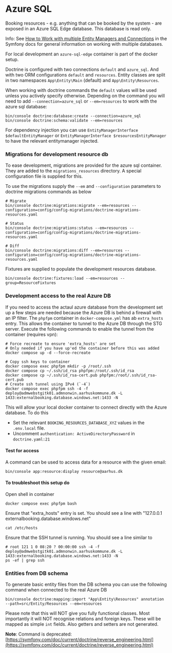 # Azure SQL

Booking resources - e.g. anything that can be booked by the system - are exposed in an Azure SQL Edge database. This
database is read only.

Info:
See [How to Work with multiple Entity Managers and Connections](https://symfony.com/doc/current/doctrine/multiple_entity_managers.html)
in the Symfony docs for
general information on working with multiple databases.

For local development an `azure-sql-edge` container is part of the docker setup.

Doctrine is configured with two connections `default` and `azure_sql`. And with
two ORM configurations `default` and `resources`. Entity classes are split in two
namespaces `App\Entity\Main` (default) and `App\Entity\Resources`.

When working with doctrine commands
the `default` values will be used unless you actively specify otherwise. Depending
on the command you will need to add `--connection=azure_sql` or `--em=resources`
to work with the azure sql database:

```shell
bin/console doctrine:database:create --connection=azure_sql
bin/console doctrine:schema:validate --em=resources
```  

For dependency injection you can use `EntityManagerInterface $defaultEntityManager`
or `EntityManagerInterface $resourcesEntityManager` to have the relevant entitymanager
injected.

### Migrations for development resource db

To ease development, migrations are provided for the azure sql container.
They are added to the `migrations_resources` directory. A special configuration file
is supplied for this.

To use the migrations supply the `--em` and `--configuration` parameters to
doctrine migrations commands as below

```shell
# Migrate
bin/console doctrine:migrations:migrate --em=resources --configuration=config/config-migrations/doctrine-migrations-resources.yaml

# Status
bin/console doctrine:migrations:status --em=resources --configuration=config/config-migrations/doctrine-migrations-resources.yaml

# Diff
bin/console doctrine:migrations:diff --em=resources --configuration=config/config-migrations/doctrine-migrations-resources.yaml
```

Fixtures are supplied to populate the development resources database.

```shell
bin/console doctrine:fixtures:load --em=resources --group=ResourceFixtures
```

### Development access to the real Azure DB

If you need to access the actaul azure database from the development set up a few
steps are needed because the Azure DB is behind a firewall with an IP filter.
The `phpfpm` container in `docker-compose.yml` has ab `extra_hosts` entry. This
allows the container to tunnel to the Azure DB through the STG server. Execute
the following commands to enable the tunnel from the container (requires vpn):

```shell
# Force recreate to ensure 'extra_hosts' are set
# Only needed if you have up'ed the container before this was added
docker compose up -d --force-recreate

# Copy ssh keys to container
docker compose exec phpfpm mkdir -p /root/.ssh
docker compose cp ~/.ssh/id_rsa phpfpm:/root/.ssh/id_rsa
docker compose cp ~/.ssh/id_rsa-cert.pub phpfpm:/root/.ssh/id_rsa-cert.pub
# Create ssh tunnel using IPv4 (`-4`)
docker compose exec phpfpm ssh -4 -f deploy@admwebstgitk01.admnonwin.aarhuskommune.dk -L 1433:externalbooking.database.windows.net:1433 -N
```

This will allow your local docker container to connect directly with the Azure database.
To do this

- Set the relevant `BOOKING_RESOURCES_DATABASE_XYZ` values in the `.env.local` file.
- Uncomment `authentication: ActiveDirectoryPassword` in `doctrine.yaml:21`

#### Test for access

A command can be used to access data for a resource with the given email:

```shell
bin/console app:resource:display resource@aarhus.dk
```

#### To troubleshoot this setup do

Open shell in container

```shell
docker compose exec phpfpm bash
```

Ensure that "extra_hosts" entry is set. You should see a line with "127.0.0.1 externalbooking.database.windows.net"

```shell
cat /etc/hosts
```

Ensure that the SSH tunnel is running. You should see a line similar to

```shell
# root 121 1 0 08:20 ? 00:00:00 ssh -4 -f deploy@admwebstgitk01.admnonwin.aarhuskommune.dk -L 1433:externalbooking.database.windows.net:1433 -N 
ps -ef | grep ssh
```

### Entities from DB schema

To generate basic entity files from the DB schema you can use the following command when connected to
the real Azure DB

```shell
bin/console doctrine:mapping:import "App\Entity\Resources" annotation --path=src/Entity/Resources --em=resources
```

Please note that this will NOT give you fully functional classes. Most importantly it will NOT
recognise relations and foreign keys. These will be mapped as simple `int` fields. Also getters
and setters are not generated.

__Note__: Command is
deprecated: [https://symfony.com/doc/current/doctrine/reverse_engineering.html](https://symfony.com/doc/current/doctrine/reverse_engineering.html)

